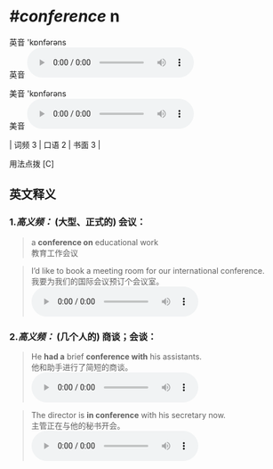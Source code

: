 # ***\#conference*** n
英音 'kɒnfərəns  
英音
<audio src="./media/conference-B.aac" controls="controls"></audio>

美音 'kɒnfərəns  
美音
<audio src="./media/conference.aac" controls="controls"></audio>



| 词频 3 | 口语 2 | 书面 3 |  

用法点拨  [C]

英文释义
---
### 1.*高义频：* **(大型、正式的) 会议：**  

 > a **conference on** educational work  
 > 教育工作会议    

 > I’d like to book a meeting room for our international conference.   
 > 我要为我们的国际会议预订个会议室。    
<audio src="./media/1-conference.aac" controls="controls"></audio>

### 2.*高义频：* **(几个人的) 商谈；会谈：**  

 > He **had a** brief **conference with** his assistants.   
 > 他和助手进行了简短的商谈。    
<audio src="./media/2-conference.aac" controls="controls"></audio>

 > The director is **in conference** with his secretary now.  
 > 主管正在与他的秘书开会。    
<audio src="./media/3-conference.aac" controls="controls"></audio>


